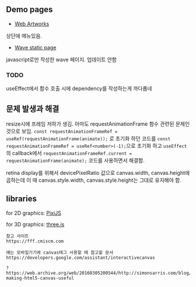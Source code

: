 ## Demo pages

- [Web Artworks](http://papago.duckdns.org:3000)

상단에 메뉴있음.

- [Wave static page](https://k123s456h.github.io/web-artwork/wave)

javascript로만 작성한 wave 페이지. 업데이트 안함


### TODO
useEffect에서 함수 호출 시에 dependency를 작성하는게 까다롭네



## 문제 발생과 해결
resize시에 프레임 저하가 생김. 아마도 requestAnimationFrame 함수 관련된 문제인 것으로 보임.
`const requestAnimationFrameRef = useRef(requestAnimationFrame(animate));` 로 초기화 하던 코드를 `const requestAnimationFrameRef = useRef<number>(-1);`으로 초기화 하고 `useEffect`의 callback에서 `requestAnimationFrameRef.current = requestAnimationFrame(animate);` 코드를 사용하면서 해결함.

retina display를 위해서 devicePixelRatio 값으로 canvas.width, canvas.height에 곱하는데 이 때 canvas.style.width, canvas.style.height는 그대로 유지해야 함. 


## libraries

for 2D graphics: [PixiJS](https://pixijs.com)

for 3D graphics: [three.js](https://threejs.org)



```
참고 사이트
https://fff.cmiscm.com

얘는 모바일기기에 canvas태그 사용할 때 참고할 문서
https://developers.google.com/assistant/interactivecanvas

?
https://web.archive.org/web/20160305200544/http://simonsarris.com/blog/510-making-html5-canvas-useful
```